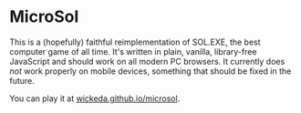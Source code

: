 # MicroSol

This is a (hopefully) faithful reimplementation of SOL.EXE, the best computer game of all time. It's written in plain, vanilla, library-free JavaScript and should work on all modern PC browsers. It currently does _not_ work properly on mobile devices, something that should be fixed in the future.

You can play it at [wickeda.github.io/microsol](https://wickeda.github.io/microsol/).
